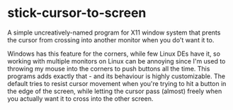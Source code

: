 # stick-cursor-to-screen
A simple uncreatively-named program for X11 window system that prents the cursor from crossing into another monitor when you do't want it to. 

Windows has this feature for the corners, while few Linux DEs have it, so working with multiple monitors on Linux can be annoying since I'm used to throwing my mouse into the corners to push buttons all the time. This programs adds exactly that - and its behaviour is highly customizable. The default tries to resist cursor movement when you're trying to hit a button in the edge of the screen, while letting the cursor pass (almost) freely when you actually want it to cross into the other screen.
